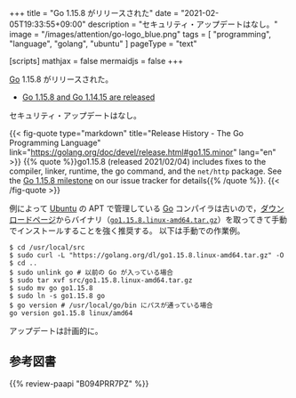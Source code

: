 +++
title = "Go 1.15.8 がリリースされた"
date =  "2021-02-05T19:33:55+09:00"
description = "セキュリティ・アップデートはなし。"
image = "/images/attention/go-logo_blue.png"
tags  = [ "programming", "language", "golang", "ubuntu" ]
pageType = "text"

[scripts]
  mathjax = false
  mermaidjs = false
+++

[Go] 1.15.8 がリリースされた。

- [Go 1.15.8 and Go 1.14.15 are released](https://groups.google.com/g/golang-announce/c/rUbPPotvaFM/m/H4ZrXHUmBAAJ)

セキュリティ・アップデートはなし。

{{< fig-quote type="markdown" title="Release History - The Go Programming Language" link="https://golang.org/doc/devel/release.html#go1.15.minor" lang="en" >}}
{{% quote %}}go1.15.8 (released 2021/02/04) includes fixes to the compiler, linker, runtime, the go command, and the `net/http` package. See the [Go 1.15.8 milestone](https://github.com/golang/go/issues?q=milestone%3AGo1.15.8+label%3ACherryPickApproved) on our issue tracker for details{{% /quote %}}.
{{< /fig-quote >}}

例によって [Ubuntu] の APT で管理している [Go] コンパイラは古いので，[ダウンロードページ](https://golang.org/dl/ "Downloads - The Go Programming Language")からバイナリ（[`go1.15.8.linux-amd64.tar.gz`](https://golang.org/dl/go1.15.8.linux-amd64.tar.gz)）を取ってきて手動でインストールすることを強く推奨する。
以下は手動での作業例。

```text
$ cd /usr/local/src
$ sudo curl -L "https://golang.org/dl/go1.15.8.linux-amd64.tar.gz" -O
$ cd ..
$ sudo unlink go # 以前の Go が入っている場合
$ sudo tar xvf src/go1.15.8.linux-amd64.tar.gz
$ sudo mv go go1.15.8
$ sudo ln -s go1.15.8 go
$ go version # /usr/local/go/bin にパスが通っている場合
go version go1.15.8 linux/amd64
```

アップデートは計画的に。

[Go]: https://golang.org/ "The Go Programming Language"
[Ubuntu]: https://www.ubuntu.com/ "The leading operating system for PCs, IoT devices, servers and the cloud | Ubuntu"

## 参考図書

{{% review-paapi "B094PRR7PZ" %}} <!-- プログラミング言語Go -->
